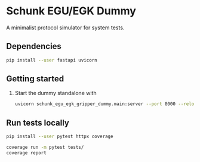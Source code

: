 # Schunk EGU/EGK Dummy
A minimalist protocol simulator for system tests.

## Dependencies

```bash
pip install --user fastapi uvicorn
```

## Getting started
1. Start the dummy standalone with
    ```bash
    uvicorn schunk_egu_egk_gripper_dummy.main:server --port 8000 --reload
    ```

## Run tests locally

```bash
pip install --user pytest httpx coverage
```

```bash
coverage run -m pytest tests/
coverage report
```

